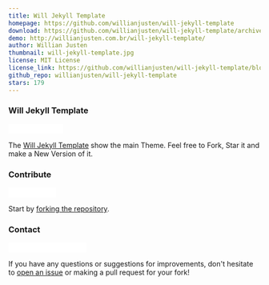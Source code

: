 ```yaml
---
title: Will Jekyll Template
homepage: https://github.com/willianjusten/will-jekyll-template
download: https://github.com/willianjusten/will-jekyll-template/archive/master.zip
demo: http://willianjusten.com.br/will-jekyll-template/
author: Willian Justen
thumbnail: will-jekyll-template.jpg
license: MIT License
license_link: https://github.com/willianjusten/will-jekyll-template/blob/master/LICENSE
github_repo: willianjusten/will-jekyll-template
stars: 179
---
```


### Will Jekyll Template

<iframe
src="//ghbtns.com/github-btn.html?user=willianjusten&repo=will-jekyll-template&type=watch&count=true&size=small"
allowtransparency="true" frameborder="0" scrolling="0" width="110px"
height="20px"></iframe>

The [Will Jekyll Template](https://github.com/willianjusten/will-jekyll-template/)
show the main Theme. Feel free to Fork, Star it and make a New Version
of it.

### Contribute

<iframe
src="//ghbtns.com/github-btn.html?user=willianjusten&repo=will-jekyll-template&type=fork&count=true&size=small"
allowtransparency="true" frameborder="0" scrolling="0" width="95px"
height="20px"></iframe>

Start by [forking the repository](https://github.com/willianjusten/will-jekyll-template/).

### Contact

<iframe
src="//ghbtns.com/github-btn.html?user=willianjusten&type=follow&count=true&size=small"
allowtransparency="true" frameborder="0" scrolling="0" width="156px"
height="20px"></iframe>

If you have any questions or suggestions for improvements, don't
hesitate to [open an issue](https://github.com/willianjusten/will-jekyll-template/issues)
or making a pull request for your fork!
